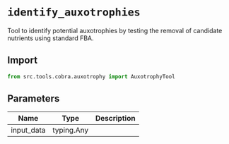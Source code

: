 # `identify_auxotrophies`

Tool to identify potential auxotrophies by testing the removal of candidate nutrients using standard FBA.

## Import

```python
from src.tools.cobra.auxotrophy import AuxotrophyTool
````

## Parameters

| Name | Type | Description |
|-----|------|-------------|
| input_data | typing.Any | |

